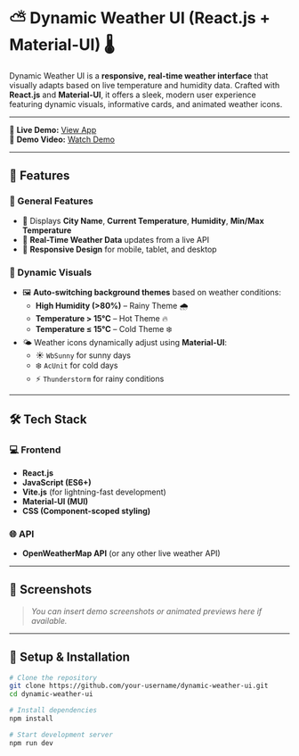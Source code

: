 # ⛅ Dynamic Weather UI (React.js + Material-UI) 🌡

Dynamic Weather UI is a **responsive, real-time weather interface** that visually adapts based on live temperature and humidity data. Crafted with **React.js** and **Material-UI**, it offers a sleek, modern user experience featuring dynamic visuals, informative cards, and animated weather icons.

---

🔗 **Live Demo:** [View App](https://your-weather-app-demo-link.com)  
🎥 **Demo Video:** [Watch Demo](https://drive.google.com/file/d/your-demo-video-link)

---

## 🚀 Features

### 📍 General Features
- 🌇 Displays **City Name**, **Current Temperature**, **Humidity**, **Min/Max Temperature**
- 🔁 **Real-Time Weather Data** updates from a live API
- 📱 **Responsive Design** for mobile, tablet, and desktop

### 🌈 Dynamic Visuals
- 🖼️ **Auto-switching background themes** based on weather conditions:
  - **High Humidity (>80%)** – Rainy Theme 🌧️
  - **Temperature > 15°C** – Hot Theme 🔥
  - **Temperature ≤ 15°C** – Cold Theme ❄️
- 🌤️ Weather icons dynamically adjust using **Material-UI**:
  - ☀️ `WbSunny` for sunny days  
  - ❄️ `AcUnit` for cold days  
  - ⚡ `Thunderstorm` for rainy conditions

---

## 🛠 Tech Stack

### 💻 Frontend
- **React.js**
- **JavaScript (ES6+)**
- **Vite.js** (for lightning-fast development)
- **Material-UI (MUI)**
- **CSS (Component-scoped styling)**

### 🌐 API
- **OpenWeatherMap API** (or any other live weather API)

---

## 📸 Screenshots

> _You can insert demo screenshots or animated previews here if available._

---

## 🧪 Setup & Installation

```bash
# Clone the repository
git clone https://github.com/your-username/dynamic-weather-ui.git
cd dynamic-weather-ui

# Install dependencies
npm install

# Start development server
npm run dev
